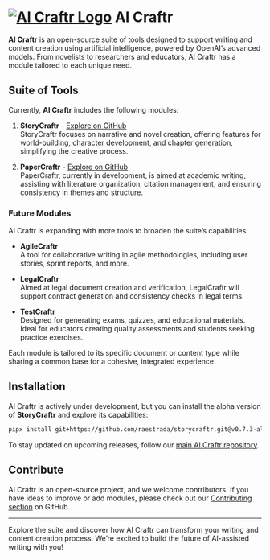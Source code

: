 # [![AI Craftr Logo](https://res.cloudinary.com/dyknhuvxt/image/upload/c_scale,w_100/v1730059761/aicraftr_qzknf4.png)](https://aicraftr.app) AI Craftr

**AI Craftr** is an open-source suite of tools designed to support writing and content creation using artificial intelligence, powered by OpenAI’s advanced models. From novelists to researchers and educators, AI Craftr has a module tailored to each unique need.

## Suite of Tools

Currently, **AI Craftr** includes the following modules:

1. **StoryCraftr** - [Explore on GitHub](https://github.com/raestrada/storycraftr)  
   StoryCraftr focuses on narrative and novel creation, offering features for world-building, character development, and chapter generation, simplifying the creative process.

2. **PaperCraftr** - [Explore on GitHub](https://github.com/raestrada/papercraftr)  
   PaperCraftr, currently in development, is aimed at academic writing, assisting with literature organization, citation management, and ensuring consistency in themes and structure.

### Future Modules

AI Craftr is expanding with more tools to broaden the suite’s capabilities:

- **AgileCraftr**  
  A tool for collaborative writing in agile methodologies, including user stories, sprint reports, and more.

- **LegalCraftr**  
  Aimed at legal document creation and verification, LegalCraftr will support contract generation and consistency checks in legal terms.

- **TestCraftr**  
  Designed for generating exams, quizzes, and educational materials. Ideal for educators creating quality assessments and students seeking practice exercises.

Each module is tailored to its specific document or content type while sharing a common base for a cohesive, integrated experience.

## Installation

AI Craftr is actively under development, but you can install the alpha version of **StoryCraftr** and explore its capabilities:

```bash
pipx install git+https://github.com/raestrada/storycraftr.git@v0.7.3-alpha3
```

To stay updated on upcoming releases, follow our [main AI Craftr repository](https://github.com/raestrada/aicraftr).

## Contribute

AI Craftr is an open-source project, and we welcome contributors. If you have ideas to improve or add modules, please check out our [Contributing section](https://github.com/raestrada/aicraftr/blob/main/CONTRIBUTING.md) on GitHub.

---

Explore the suite and discover how AI Craftr can transform your writing and content creation process. We’re excited to build the future of AI-assisted writing with you!

